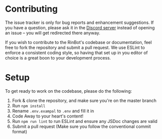 # Contributing

The issue tracker is only for bug reports and enhancement suggestions. If you have a question, 
please ask it in the [Discord server](https://discord.com/invite/E7KAuWG) instead of opening an issue – you will get redirected there anyway.

If you wish to contribute to the RinBot's codebase or documentation, feel free to fork the repository and submit a pull request. 
We use ESLint to enforce a consistent coding style, so having that set up in you editor of choice is a great boon to your development process.

# Setup

To get ready to work on the codebase, please do the following:

1. Fork & clone the repository, and make sure you're on the master branch
2. Run `npm install`
4. Rename `.env.exampal` to `.env` and fill it in
4. Code Away to your heart's content!
5. Run `npm run lint` to run ESLint and ensure any JSDoc changes are valid
6. Submit a pull request (Make sure you follow the conventional commit format)
